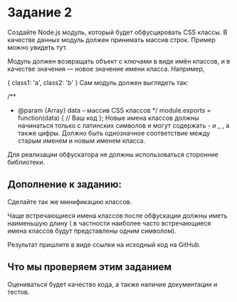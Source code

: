 Задание 2
=====
Создайте Node.js модуль, который будет обфусцировать CSS классы. В качестве данных модуль должен принимать массив строк. Пример можно увидеть тут.

Модуль должен возвращать объект с ключами в виде имён классов, и в качестве значения — новое значение имени класса. Например,

{
  class1: 'a', 
  class2: 'b'
}
Сам модуль должен выглядеть так:

/**
  * @param {Array} data – массив CSS классов
  */
module.exports = function(data) {
  // Ваш код
};
Новые имена классов должны начинаться только с латинских символов и могут содержать - и _ , а также цифры. Должно быть однозначное соответствие между старым именем и новым именем класса.

Для реализации обфускатора не должны использоваться сторонние библиотеки.

Дополнение к заданию:
-----
Сделайте так же минификацию классов.

Чаще встречающиеся имена классов после обфускации должны иметь наименьшую длину ( в частности наиболее часто встречающиеся имена классов будут представлены одним символом).

Результат пришлите в виде ссылки на исходный код на GitHub.

Что мы проверяем этим заданием
-----
Оцениваться будет качество кода, а также наличие документации и тестов.
